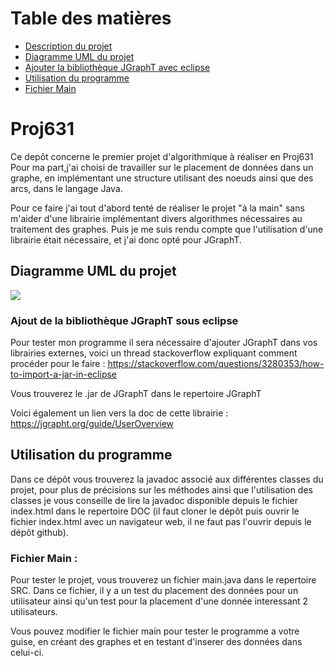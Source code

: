 
# Table des matières

* [Description du projet](https://github.com/TheoBernardin/Proj631#proj631)
* [Diagramme UML du projet](https://github.com/TheoBernardin/Proj631#utilisation-du-programme)
* [Ajouter la bibliothèque JGraphT avec eclipse](https://github.com/TheoBernardin/Proj631#ajout-de-la-bibliothèque-jgrapht-sous-eclipse)
* [Utilisation du programme](https://github.com/TheoBernardin/Proj631#utilisation-du-programme)
* [Fichier Main](https://github.com/TheoBernardin/Proj631#fichier-main-)


# Proj631


Ce depôt concerne le premier projet d'algorithmique à réaliser en Proj631 
Pour ma part,j'ai choisi de travailler sur le placement de données dans un graphe, en implémentant une structure utilisant des
noeuds ainsi que des arcs, dans le langage Java. 

Pour ce faire j'ai tout d'abord tenté de réaliser le projet "à la main" sans m'aider d'une librairie implémentant divers algorithmes nécessaires au traitement des graphes. Puis je me suis rendu compte que l'utilisation d'une librairie était nécessaire, et j'ai donc opté pour JGraphT.


## Diagramme UML du projet

![](img/diagUML.png)


### Ajout de la bibliothèque JGraphT sous eclipse

Pour tester mon programme il sera nécessaire d'ajouter JGraphT dans vos librairies externes, voici un thread stackoverflow expliquant comment procéder pour le faire : https://stackoverflow.com/questions/3280353/how-to-import-a-jar-in-eclipse

Vous trouverez le .jar de JGraphT dans le repertoire JGraphT

Voici également un lien vers la doc de cette librairie : https://jgrapht.org/guide/UserOverview

## Utilisation du programme 

Dans ce dépôt vous trouverez la javadoc associé aux différentes classes du projet, pour plus de précisions sur les méthodes ainsi que l'utilisation des classes je vous conseille de lire la javadoc disponible depuis le fichier index.html dans le repertoire DOC (il faut cloner le dépôt puis ouvrir le fichier index.html avec un navigateur web, il ne faut pas l'ouvrir depuis le dépôt github).


### Fichier Main : 

Pour tester le projet, vous trouverez un fichier main.java dans le repertoire SRC. Dans ce fichier, il y a un test du placement des données pour un utilisateur ainsi qu'un test pour la placement d'une donnée interessant 2 utilisateurs.

Vous pouvez modifier le fichier main pour tester le programme a votre guise, en créant des graphes et en testant d'inserer des données dans celui-ci. 




